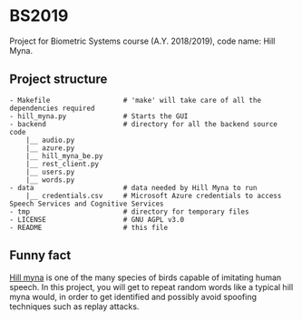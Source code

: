 # BS2019
Project for Biometric Systems course (A.Y. 2018/2019), code name: Hill Myna.

## Project structure
```
- Makefile                  # 'make' will take care of all the dependencies required
- hill_myna.py              # Starts the GUI
- backend                   # directory for all the backend source code
    |__ audio.py
    |__ azure.py
    |__ hill_myna_be.py
    |__ rest_client.py
    |__ users.py
    |__ words.py
- data                      # data needed by Hill Myna to run
    |__ credentials.csv     # Microsoft Azure credentials to access Speech Services and Cognitive Services
- tmp                       # directory for temporary files
- LICENSE                   # GNU AGPL v3.0
- README                    # this file
```

## Funny fact
[Hill myna][1] is one of the many species of birds capable of imitating human speech.
In this project, you will get to repeat random words like a typical hill myna would, in order to get identified and possibly
avoid spoofing techniques such as replay attacks.

[1]: https://en.wikipedia.org/wiki/Common_hill_myna
